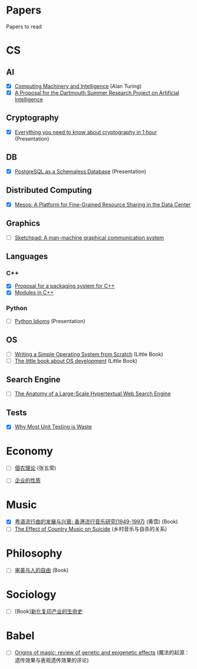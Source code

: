 # Papers
Papers to read

# CS

## AI
- [x] [Computing Machinery and Intelligence](http://www.abelard.org/turpap/turpap.pdf) (Alan Turing)
- [x] [A Proposal for the Dartmouth Summer Research Project on Artificial Intelligence](http://www.aaai.org/ojs/index.php/aimagazine/article/view/1904/1802)

## Cryptography
- [x] [Everything you need to know about cryptography in 1 hour](http://www.daemonology.net/papers/crypto1hr.pdf) (Presentation)

## DB
- [x] [PostgreSQL as a Schemaless Database](https://wiki.postgresql.org/images/b/b4/Pg-as-nosql-pgday-fosdem-2013.pdf) (Presentation)

## Distributed Computing
- [x] [Mesos: A Platform for Fine-Grained Resource Sharing in the Data Center](http://mesos.berkeley.edu/mesos_tech_report.pdf)

## Graphics
- [ ] [Sketchpad: A man-machine graphical communication system](https://www.cl.cam.ac.uk/techreports/UCAM-CL-TR-574.pdf)

## Languages
### C++
- [x] [Proposal for a packaging system for C++](http://open-std.org/JTC1/SC22/WG21/docs/papers/2016/p0235r0.pdf)
- [x] [Modules in C++](http://www.open-std.org/jtc1/sc22/wg21/docs/papers/2006/n2073.pdf)

### Python
- [ ] [Python Idioms](http://safehammad.com/downloads/python-idioms-2014-01-16.pdf) (Presentation)


## OS
- [ ] [Writing a Simple Operating System from Scratch](http://www.cs.bham.ac.uk/~exr/lectures/opsys/10_11/lectures/os-dev.pdf) (Little Book)
- [ ] [The little book about OS development](http://littleosbook.github.io/book.pdf) (Little Book)

## Search Engine
- [ ] [The Anatomy of a Large-Scale Hypertextual Web Search Engine](http://ilpubs.stanford.edu:8090/361/1/1998-8.pdf)

## Tests
- [x] [Why Most Unit Testing is Waste](http://www.rbcs-us.com/documents/Why-Most-Unit-Testing-is-Waste.pdf)



# Economy
- [ ] [佃农理论](./papers/DDLL.pdf) (张五常)
- [ ] [企业的性质](http://jslz.wh.sdu.edu.cn/uploadfiles/file/1304050181383.pdf)


# Music
- [x] [粤语流行曲的发展与兴衰: 香港流行音乐研究(1949-1997)](./papers/1949.pdf) (黄霑) (Book)
- [ ] [The Effect of Country Music on Suicide](http://www.uky.edu/~clthyn2/PS671/Stack_1992SF.pdf) (乡村音乐与自杀的关系)

# Philosophy
- [ ] [审美与人的自由](http://hum.gzu.edu.cn/picture/article/281/02/c4/1aafacd64ce2a6a874ea8298de48/7b658d62-9300-415b-a6da-564ada255cf3.pdf) (Book)


# Sociology
- [ ] [Book][新化复印产业的生命史](./papers/新化复印产业的生命史_冯军旗.pdf) 


# Babel
- [ ] [Origins of magic: review of genetic and epigenetic effects](http://www.ncbi.nlm.nih.gov/pmc/articles/PMC2151141/pdf/bmj-335-7633-altered-states-01299.pdf) (魔法的起源：遗传效果与表观遗传效果的评论)

